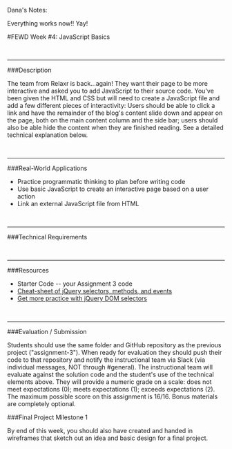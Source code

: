 Dana's Notes:

Everything works now!! Yay!



#FEWD Week #4: JavaScript Basics

<br>

---


###Description 

The team from Relaxr is back...again! They want their page to be more interactive and asked you to add JavaScript to their source code. You've been given the HTML and CSS but will need to create a JavaScript file and add a few different pieces of interactivity:  Users should be able to click a link and have the remainder of the blog's content slide down and appear on the page, both on the main content column and the side bar; users should also be able hide the content when they are finished reading. See a detailed technical explanation below.


<br>

---


###Real-World Applications


- Practice programmatic thinking to plan before writing code
- Use basic JavaScript to create an interactive page based on a user action
- Link an external JavaScript file from HTML


<br>

---


###Technical Requirements 


<!-- - Use the ```$.ready()``` handler to delay your code from executing until all DOM assets have been loaded -->
<!-- - Select the appropriate DOM elements with CSS selectors upon a user's click using the ```$.click()``` handler -->
<!-- - If a user clicks "Read More" on the primary column:

  - have the text in the ```<p>``` tag slide down along with a "Read Less" link in the blog post using  ```$.slideDown()``` and ```$.show()```
  - hide the "Read More" link using ```$.hide()```

- If a user clicks "Read Less" on the primary column:

  - have the ```<p>``` slide up and hide the "Read Less" link using  ```$.slideUp()``` and ```$.hide()```
  - show the "Read More" link using ```$.show()``` -->

<!-- - Using the same functions as above, if a user clicks the "Learn More" link in the sidebar, have the ```<span>``` inside that ```<p>``` slide down and hide the "Learn More" link using ```$.slideDown()``` and ```$.hide()``` -->



<br>

---

###Resources

- Starter Code -- your Assignment 3 code
- [Cheat-sheet of jQuery selectors, methods, and events](http://oscarotero.com/jquery/)
- [Get more practice with jQuery DOM selectors](jquery_dom_selector_practice)


<br>

---

###Evaluation / Submission


Students should use the same folder and GitHub repository as the previous project ("assignment-3"). When ready for evaluation they should push their code to that repository and notify the instructional team via Slack (via individual messages, NOT through #general). The instructional team will evaluate against the solution code and the student's use of the technical elements above. They will provide a numeric grade on a scale: does not meet expectations (0); meets expectations (1); exceeds expectations (2). The maximum possible score on this assignment is 16/16. Bonus materials are completely optional.

###Final Project Milestone 1

By end of this week, you should also have created and handed in wireframes that sketch out an idea and basic design for a final project.
